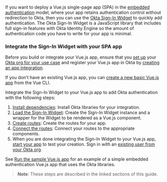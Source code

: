 If you want to deploy a Vue.js single-page app (SPA) in the [embedded authentication](/docs/concepts/redirect-vs-embedded/#embedded-authentication) model, where your app retains authentication control without redirection to Okta, then you can use the [Okta Sign-In Widget](/code/javascript/okta_sign-in_widget/) to quickly add authentication. The Okta Sign-In Widget is a JavaScript library that includes full sign-in features with Okta Identity Engine so the amount of authentication code you have to write for your app is minimal.

### Integrate the Sign-In Widget with your SPA app

Before you build or integrate your Vue.js app, ensure that you [set up](/docs/guides/oie-embedded-common-org-setup/nodejs/main/#get-set-up) your [Okta org for your use case](/docs/guides/oie-embedded-common-org-setup/nodejs/main/#set-up-your-okta-org-for-your-use-case) and register your Vue.js app in Okta by [creating an app integration](#create-an-okta-app-integration).

If you don't have an existing Vue.js app, you can [create a new basic Vue.js app](#create-a-new-vue-js-app) from the Vue CLI.

Integrate the Sign-In Widget to your Vue.js app to add Okta authentication with the following steps:

 1. [Install dependencies](#install-dependencies): Install Okta libraries for your integration.
 2. [Load the Sign-In Widget](#load-the-sign-in-widget): Create the Sign-In Widget instance and a wrapper for the Widget to be rendered as a Vue.js component.
 3. [Create routes](#create-routes): Create the routes for your app.
 4. [Connect the routes](#connect-the-routes): Connect your routes to the appropriate components.
 5. When you are done integrating the Sign-In Widget to your Vue.js app, [start your app](#start-your-app) to test your creation. Sign in with an [existing user from your Okta org](/docs/guides/quickstart/cli/main/#add-a-user-using-the-admin-console).

See [Run the sample Vue.js app](#run-the-sample-vue-js-app) for an example of a simple embedded authentication Vue.js app that uses the Okta libraries.

> **Note**: These steps are described in the linked sections of this guide.
